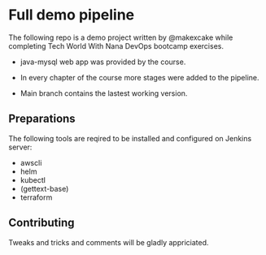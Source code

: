 # Full demo pipeline 

The following repo is a demo project written by @makexcake while completing Tech World With Nana DevOps bootcamp exercises.

* java-mysql web app was provided by the course.

* In every chapter of the course more stages were added to the pipeline.

* Main branch contains the lastest working version.

## Preparations

The following tools are reqired to be installed and configured on Jenkins server:
* awscli
* helm
* kubectl
* (gettext-base)
* terraform


## Contributing

Tweaks and tricks and comments will be gladly appriciated.
